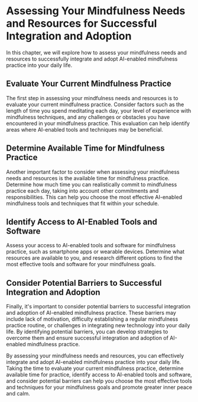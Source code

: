 Assessing Your Mindfulness Needs and Resources for Successful Integration and Adoption
=======================================================================================================================================================

In this chapter, we will explore how to assess your mindfulness needs and resources to successfully integrate and adopt AI-enabled mindfulness practice into your daily life.

Evaluate Your Current Mindfulness Practice
------------------------------------------

The first step in assessing your mindfulness needs and resources is to evaluate your current mindfulness practice. Consider factors such as the length of time you spend meditating each day, your level of experience with mindfulness techniques, and any challenges or obstacles you have encountered in your mindfulness practice. This evaluation can help identify areas where AI-enabled tools and techniques may be beneficial.

Determine Available Time for Mindfulness Practice
-------------------------------------------------

Another important factor to consider when assessing your mindfulness needs and resources is the available time for mindfulness practice. Determine how much time you can realistically commit to mindfulness practice each day, taking into account other commitments and responsibilities. This can help you choose the most effective AI-enabled mindfulness tools and techniques that fit within your schedule.

Identify Access to AI-Enabled Tools and Software
------------------------------------------------

Assess your access to AI-enabled tools and software for mindfulness practice, such as smartphone apps or wearable devices. Determine what resources are available to you, and research different options to find the most effective tools and software for your mindfulness goals.

Consider Potential Barriers to Successful Integration and Adoption
------------------------------------------------------------------

Finally, it's important to consider potential barriers to successful integration and adoption of AI-enabled mindfulness practice. These barriers may include lack of motivation, difficulty establishing a regular mindfulness practice routine, or challenges in integrating new technology into your daily life. By identifying potential barriers, you can develop strategies to overcome them and ensure successful integration and adoption of AI-enabled mindfulness practice.

By assessing your mindfulness needs and resources, you can effectively integrate and adopt AI-enabled mindfulness practice into your daily life. Taking the time to evaluate your current mindfulness practice, determine available time for practice, identify access to AI-enabled tools and software, and consider potential barriers can help you choose the most effective tools and techniques for your mindfulness goals and promote greater inner peace and calm.

